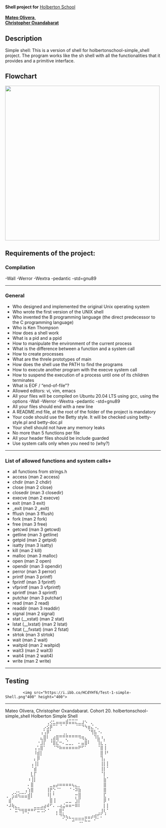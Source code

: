 <h1>
 <div id= "Shell project for Holberton School">
  </h1>
   <strong>Shell project for</strong> <a href="https://holbertonschool.uy">Holberton School </a>
<br>                  
<br>
<a href="https://github.com/MateoOlv"> <strong>Mateo Olivera</strong>, </a>
<br>
 <a href="https://github.com/coxan33"> <strong> Christopher Oxandabarat</strong> </a>
 <h2>
<div id="Description">
        <strong>Description</strong>
   </h2>
   <p>Simple shell: This is a version of shell for holbertonschool-simple_shell project. The program works like the sh shell with all the functionalities that it provides and a primitive interface.</p>
</h2>
<h2>
        <strong>Flowchart</strong>
</h2>
        <img src="https://i.ibb.co/k1xfKSg/Driagrama-de-flujo.png="1200" height="500">

<h2>Requirements of the project:</h2>
<h3>Compilation</h3>
                <p> -Wall -Werror -Wextra -pedantic -std=gnu89 </p>
                <hr>
<h3>General</h3>
<ul>
                <li> Who designed and implemented the original Unix operating system </li>
                <li> Who wrote the first version of the UNIX shell </li>
                <li> Who invented the B programming language (the direct predecessor to the C programming language) </li>
                <li> Who is Ken Thompson </li>
                <li> How does a shell work </li>
                <li> What is a pid and a ppid </li>
                <li> How to manipulate the environment of the current process </li>
                <li> What is the difference between a function and a system call
                <li> How to create processes </li>
                <li> What are the threle prototypes of main </li>
                <li> How does the shell use the PATH to find the programs </li>
                <li> How to execute another program with the execve system call </li>
  <li> How to suspend the execution of a process until one of its children terminates </li>
  				<li> What is EOF / “end-of-file”? </li>
  				<li> Allowed editors: vi, vim, emacs </li>
  <li> All your files will be compiled on Ubuntu 20.04 LTS using gcc, using the options -Wall -Werror -Wextra -pedantic -std=gnu89 </li>
  				<li> All your files should end with a new line </li>
  				<li> A README.md file, at the root of the folder of the project is mandatory </li>
  				<li> Your code should use the Betty style. It will be checked using betty-style.pl and betty-doc.pl </li>
  				<li> Your shell should not have any memory leaks </li>
  				<li> No more than 5 functions per file </li>
  				<li> All your header files should be include guarded </li>
  				<li> Use system calls only when you need to (why?) </li>
        </ul>
<hr>
<h3>
  		<strong>List of allowed functions and system calls+</strong>
</h3>
<ul>
                <li>
                        all functions from strings.h
                </li>
                <li>
                        access (man 2 access)
                </li>
                <li>
                        chdir (man 2 chdir)
                </li>
                <li>
                        close (man 2 close)
                </li>
                <li>
                        closedir (man 3 closedir)
                </li>
                <li>
                        execve (man 2 execve)
                </li>  
                <li>
                        exit (man 3 exit)
                </li>
                <li>
                  		_exit (man 2 _exit)
                </li>  
   				<li>	
                  		fflush (man 3 fflush)
                </li>
                <li>
                  		fork (man 2 fork)
                </li>
                <li>
                  		free (man 3 free)
                </li>
                <li>
                  		getcwd (man 3 getcwd)
                </li>
                <li>
                  		getline (man 3 getline)
                </li>
                <li>
                  		getpid (man 2 getpid)
                </li>
                <li>
                  		isatty (man 3 isatty)
                </li>
                <li>
                  		kill (man 2 kill)
                </li>
                <li>
                  		malloc (man 3 malloc)
                </li>
                <li>
                  		open (man 2 open)
                </li>
                <li>
                  		opendir (man 3 opendir)
                </li>
                <li>
                  		perror (man 3 perror)
                </li>
                <li>
                  		printf (man 3 printf)
                </li>
                <li>
                  		fprintf (man 3 fprintf)
                </li>
                <li>
                  		vfprintf (man 3 vfprintf)
                </li>
                <li>
                  		sprintf (man 3 sprintf)
                </li>
                <li>
                  		putchar (man 3 putchar)
                </li>
                <li>
                  		read (man 2 read)
                </li>
                <li>
                  		readdir (man 3 readdir)
                </li>
                <li>
                  		signal (man 2 signal)
                </li>
                <li>
                  		stat (__xstat) (man 2 stat)
                </li>
                <li>
                  		lstat (__lxstat) (man 2 lstat)
                </li>
                <li>
                  		fstat (__fxstat) (man 2 fstat)
                </li>
                <li>
                  		strtok (man 3 strtok)
                </li>
                <li>
                  		wait (man 2 wait)
                </li>
                <li>
                  		waitpid (man 2 waitpid)
                </li>
                <li>
                  		wait3 (man 2 wait3)
                </li>
                <li>
                  		wait4 (man 2 wait4)
                </li>
                <li>
                  		write (man 2 write)
                </li>
                  		
</ul>
<hr>

<h3>
<h2>
<div id="Testing">
  		<strong>Testing</strong>
</h2>
  			
			<img src="https://i.ibb.co/HCdYHf6/Test-1-simple-Shell.png"400" height="400"> 
</h3>
<hr>
Mateo Olivera, Christopher Oxandabarat. Cohort 20.
 holbertonschool-simple_shell
Holberton Simple Shell
⠀⠀⠀⠀⠀⠀⠀⠀⠀⠀⠀⠀⠀⢀⢔⣂⣤⣤⣤⣾⣭⣭⣍⣀⣰⠢⠀⡀⠀⠀⠀⠀⠀
⠀⠀⠀⠀⠀⠀⠀⠀⠀⠀⠀⠀⡠⣪⡿⠉⠁⠈⠀⠁⠀⠀⠈⠉⠙⠳⣶⣌⠠⡀⠀⠀⠀
⠀⠀⠀⠀⠀⠀⠀⠀⠀⠀⠀⢠⢡⡿⠁⠀⠀⠀⢀⡀⠀⠀⠀⠀⠀⠀⠈⢻⣧⠐⠄⠀⠀
⠀⠀⠀⠀⠀⠀⠀⠀⠀⠀⠀⣄⣿⠇⢀⣴⣿⠛⠛⡛⠛⠛⠛⠻⢶⣄⠀⠀⠹⣧⠰⡀⠀
⠀⠀⠀⠀⠀⠀⠀⠀⠀⠀⠐⣸⡏⠀⠘⣿⣎⠒⠄⣈⣀⡀⠀⠄⣤⣿⠇⠀⠀⢹⣆⢁⠀
⠀⠀⠀⠀⠀⠀⠀⠀⠀⢠⢡⣿⠁⠀⠀⠈⠙⠷⠶⠶⠶⠶⠶⠟⠋⠁⠀⠀⠀⠈⣿⢸⠀
⠀⠀⠀⠀⠀⠀⠀⠀⠀⠸⣾⡇⠀⠀⠀⠀⠀⠀⠀⠀⠀⠀⠀⠀⠀⠀⠀⠀⠀⠀⣿⠸⠃
⠀⠀⠀⠀⠀⠀⠀⠀⠀⡄⡿⠀⠀⠀⠀⠀⠀⠀⠀⠀⠀⠀⠀⠀⠀⠀⠀⠀⠀⠀⢹⡄⠀
⠀⠀⠀⠀⠀⠀⠀⠀⢠⢸⡇⠀⠀⠀⠀⠀⠀⠀⠀⠀⠀⠀⠀⠀⠀⠀⠀⠀⠀⠀⢸⡇⡇
⠀⠀⠀⠀⠀⠀⠀⠀⠈⣾⠀⠀⠀⠀⠀⠀⠀⠀⠀⠀⠀⠀⠀⠀⠀⠀⠀⠀⠀⠀⢸⡇⠁
⠀⠀⠀⠀⠀⠀⠀⠀⣇⡏⠀⠀⠀⠀⠀⠀⠀⠀⠀⠀⠀⠀⠀⠀⠀⠀⠀⠀⠀⠀⠈⡇⠀
⠀⠀⠀⠀⠀⠀⠀⠰⢸⡇⠀⠀⠀⠀⠀⠀⠀⠀⠀⠀⠀⠀⠀⠀⠀⠀⠀⠀⠀⠀⠀⣷⠁
⠀⠀⠀⠀⠀⠀⠀⠄⣿⠀⠀⠀⠀⠀⣀⣤⡴⠶⠶⠶⠶⢦⣄⡀⠀⠀⠀⠀⠀⠀⠀⣿⠀
⠀⠀⠀⢀⡀⠀⢠⢱⣿⠀⠀⠀⠀⢸⡟⡑⠈⠁⠀⠀⠈⠐⠽⣷⠀⠀⠀⠀⠀⠀⠀⣿⠀
⢀⠀⣪⣵⢮⣭⣥⣾⡇⠀⠀⠀⠀⠸⡇⠃⠀⠀⠀⠀⠀⠀⡒⣿⠀⠀⠀⠀⠀⠀⠀⣏⠀
⠀⣾⠁⠀⠀⠀⠀⠉⠀⠀⠀⠀⠀⠀⣿⢸⠀⠀⠀⣀⣀⠀⣱⡏⠀⠀⠀⠀⠀⠀⠀⡿⠘
⠐⠼⢷⣄⡀⠀⠀⠀⠀⣀⣀⣠⣴⠾⠋⠄⠠⢴⣬⠶⠶⠒⠿⠇⠀⠀⠀⠀⠀⠀⠀⡇⡇
⠀⠈⠀⠭⠙⢻⠿⡛⠛⠋⠭⠩⠕⠈⠀⠀⡄⣿⡃⠀⠀⠀⠀⠀⠀⠀⠀⠀⠀⢀⣸⢇⠁
⠀⠀⠀⠀⠀⠀⠀⠀⠀⠀⠀⠀⠀⠀⠀⠀⠁⠙⡳⢦⣄⣀⣀⣀⣀⣤⣤⡴⢾⡋⠅⠈⠀
⠀⠀⠀⠀⠀⠀⠀⠀⠀⠀⠀⠀⠀⠀⠀⠀⠀⠀⠀⠁⠀⠚⠉⠩⠍⠓⠒⠀⠁⠀⠀⠀⠀ 
